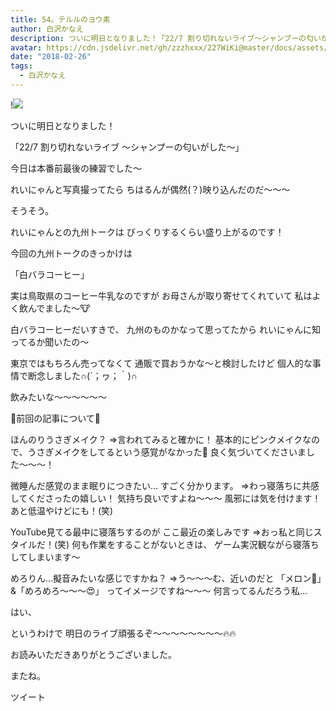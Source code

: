 ```yaml
---
title: 54。テルルのヨウ素
author: 白沢かなえ
description: ついに明日となりました！「22/7 割り切れないライブ〜シャンプーの匂いがした〜」今日は本番前最後の練習でした〜れいにゃんと写真撮って...
avatar: https://cdn.jsdelivr.net/gh/zzzhxxx/227WiKi@master/docs/assets/photo/avatar/kanae.jpg
date: "2018-02-26"
tags:
  - 白沢かなえ
---
```


!![](https://cdn.jsdelivr.net/gh/zzzhxxx/227WiKi-image@master/blog-image/kanae-2018-02-26_1.jpg)











ついに明日となりました！



「22/7 割り切れないライブ
〜シャンプーの匂いがした〜」












今日は本番前最後の練習でした〜






れいにゃんと写真撮ってたら
ちはるんが偶然(？)映り込んだのだ〜〜〜









そうそう。

れいにゃんとの九州トークは
びっくりするくらい盛り上がるのです！






今回の九州トークのきっかけは

「白バラコーヒー」






実は鳥取県のコーヒー牛乳なのですが
お母さんが取り寄せてくれていて
私はよく飲んでました〜🐮



白バラコーヒーだいすきで、
九州のものかなって思ってたから
れいにゃんに知ってるか聞いたの〜







東京ではもちろん売ってなくて
通販で買おうかな〜と検討したけど
個人的な事情で断念しました∩(´；ヮ；｀)∩





飲みたいな〜〜〜〜〜〜















🌷前回の記事について🌷





ほんのりうさぎメイク？
⇒言われてみると確かに！
基本的にピンクメイクなので、うさぎメイクをしてるという感覚がなかった💄
良く気づいてくださいました〜〜〜！




微睡んだ感覚のまま眠りにつきたい…
すごく分かります。
⇒わっ寝落ちに共感してくださったの嬉しい！
気持ち良いですよね〜〜〜
風邪には気を付けます！
あと低温やけどにも！(笑)




YouTube見てる最中に寝落ちするのが
ここ最近の楽しみです
⇒おっ私と同じスタイルだ！(笑)
何も作業をすることがないときは、
ゲーム実況観ながら寝落ちしてしまいます〜




めろりん…擬音みたいな感じですかね？
⇒う〜〜〜む、近いのだと
「メロン🍈」&「めろめろ〜〜〜😍」
ってイメージですね〜〜〜
何言ってるんだろう私…










はい、



というわけで
明日のライブ頑張るぞ〜〜〜〜〜〜〜〜🔥🔥










お読みいただきありがとうございました。



またね。


ツイート



